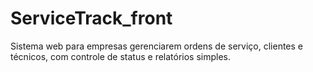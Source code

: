 # ServiceTrack_front
Sistema web para empresas gerenciarem ordens de serviço, clientes e técnicos, com controle de status e relatórios simples.

